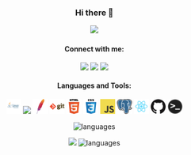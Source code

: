 <div align=center>

### Hi there 👋

<p align=center>
<img src="https://i.pinimg.com/originals/f7/5f/f2/f75ff23cd22d200f24bfd21f3a8b1f86.gif" width="200">
</p>
  
#### Connect with me:
<p align=center>
  <a href="mailto:yangheetae0827@naver.com" target="_blank"><img src="https://img.shields.io/badge/Mail-EA4335?style=flat-square&logo=Gmail&logoColor=white"/></a>
  <a href="https://ht.oopy.io/" target="_blank"><img src="https://img.shields.io/badge/Tech%20Blog-DD0B78?style=flat-square&logo=Blogger&logoColor=white"/></a>
  <a href="https://yht0827.github.io/portfolio/" target="_blacnk"><img src="https://img.shields.io/badge/Portfolio-10B146?style=flat-square&logo=GitHub&logoColor=white" /></a>
</p>  

#### Languages and Tools:
<p align=center>
<code><img height="30" src="https://raw.githubusercontent.com/github/explore/80688e429a7d4ef2fca1e82350fe8e3517d3494d/topics/java/java.png"></code>
<code><img height="30" src="https://github.com/spring-projects/spring-framework/blob/main/src/docs/spring-framework.png?raw=true"></code>
<code><img height="30" src="https://raw.githubusercontent.com/github/explore/59009b1589a883459c0ae19044e3e7e3ec0c4e0a/topics/maven/maven.png"></code>
<code><img height="30" src="https://raw.githubusercontent.com/github/explore/80688e429a7d4ef2fca1e82350fe8e3517d3494d/topics/git/git.png"></code>
<code><img height="30" src="https://raw.githubusercontent.com/github/explore/80688e429a7d4ef2fca1e82350fe8e3517d3494d/topics/html/html.png" /></code>
<code><img height="30" src="https://raw.githubusercontent.com/github/explore/80688e429a7d4ef2fca1e82350fe8e3517d3494d/topics/css/css.png" /></code>
<code><img height="30" src="https://raw.githubusercontent.com/github/explore/80688e429a7d4ef2fca1e82350fe8e3517d3494d/topics/javascript/javascript.png" /></code>
<code><img height="30" src="https://raw.githubusercontent.com/github/explore/80688e429a7d4ef2fca1e82350fe8e3517d3494d/topics/postgresql/postgresql.png" /></code>
<code><img height="30" src="https://raw.githubusercontent.com/github/explore/80688e429a7d4ef2fca1e82350fe8e3517d3494d/topics/react/react.png" /></code>
<code><img height="30" src="https://raw.githubusercontent.com/github/explore/78df643247d429f6cc873026c0622819ad797942/topics/github/github.png" /></code>
<code><img height="30" src="https://raw.githubusercontent.com/github/explore/80688e429a7d4ef2fca1e82350fe8e3517d3494d/topics/terminal/terminal.png"></code>
</p>
  
<p align=center>
<img src="http://mazassumnida.wtf/api/v2/generate_badge?boj=yht0827" alt="languages" height="175" />
</p>
  
<p align=center>
<img src="https://github-readme-stats.vercel.app/api?username=yht0827&show_icons=true&theme=radical" height="175" /> 
<img src="https://github-readme-stats.vercel.app/api/top-langs/?username=yht0827&layout=compact&theme=tokyonight" alt="languages" height="175" />
</p>

</div>
